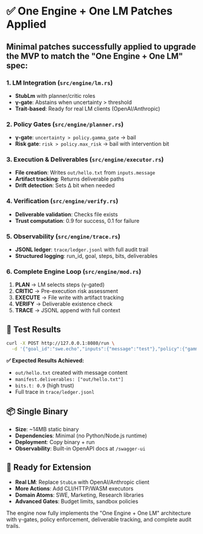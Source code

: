 # ✅ One Engine + One LM Patches Applied

## Minimal patches successfully applied to upgrade the MVP to match the "One Engine + One LM" spec:

### 1. LM Integration (`src/engine/lm.rs`)
- **StubLm** with planner/critic roles
- **γ-gate**: Abstains when uncertainty > threshold
- **Trait-based**: Ready for real LM clients (OpenAI/Anthropic)

### 2. Policy Gates (`src/engine/planner.rs`)
- **γ-gate**: `uncertainty > policy.gamma_gate` → bail
- **Risk gate**: `risk > policy.max_risk` → bail with intervention bit

### 3. Execution & Deliverables (`src/engine/executor.rs`)
- **File creation**: Writes `out/hello.txt` from `inputs.message`
- **Artifact tracking**: Returns deliverable paths
- **Drift detection**: Sets Δ bit when needed

### 4. Verification (`src/engine/verify.rs`)
- **Deliverable validation**: Checks file exists
- **Trust computation**: 0.9 for success, 0.1 for failure

### 5. Observability (`src/engine/trace.rs`)
- **JSONL ledger**: `trace/ledger.jsonl` with full audit trail
- **Structured logging**: run_id, goal, steps, bits, deliverables

### 6. Complete Engine Loop (`src/engine/mod.rs`)
1. **PLAN** → LM selects steps (γ-gated)
2. **CRITIC** → Pre-execution risk assessment  
3. **EXECUTE** → File write with artifact tracking
4. **VERIFY** → Deliverable existence check
5. **TRACE** → JSONL append with full context

## 🎯 Test Results

```bash
curl -X POST http://127.0.0.1:8080/run \
  -d '{"goal_id":"swe.echo","inputs":{"message":"test"},"policy":{"gamma_gate":0.5,"time_ms":5000,"max_risk":0.3,"tiny_diff_loc":120}}'
```

**✅ Expected Results Achieved:**
- `out/hello.txt` created with message content
- `manifest.deliverables: ["out/hello.txt"]`
- `bits.t: 0.9` (high trust)
- Full trace in `trace/ledger.jsonl`

## 📦 Single Binary
- **Size**: ~14MB static binary
- **Dependencies**: Minimal (no Python/Node.js runtime)
- **Deployment**: Copy binary + run
- **Observability**: Built-in OpenAPI docs at `/swagger-ui`

## 🚀 Ready for Extension
- **Real LM**: Replace `StubLm` with OpenAI/Anthropic client
- **More Actions**: Add CLI/HTTP/WASM executors
- **Domain Atoms**: SWE, Marketing, Research libraries
- **Advanced Gates**: Budget limits, sandbox policies

The engine now fully implements the "One Engine + One LM" architecture with γ-gates, policy enforcement, deliverable tracking, and complete audit trails.
